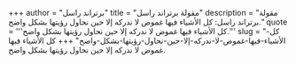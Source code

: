 +++
author = "برتراند راسل"
title = "مقولة برتراند راسل"
description = "مقولة برتراند راسل: كل الأشياء فيها غموض لا ندركه إلا حين نحاول رؤيتها بشكل واضح."
quote = '''كل الأشياء فيها غموض لا ندركه إلا حين نحاول رؤيتها بشكل واضح.''' 
slug = "كل-الأشياء-فيها-غموض-لا-ندركه-إلا-حين-نحاول-رؤيتها-بشكل-واضح"
+++
كل الأشياء فيها غموض لا ندركه إلا حين نحاول رؤيتها بشكل واضح.
